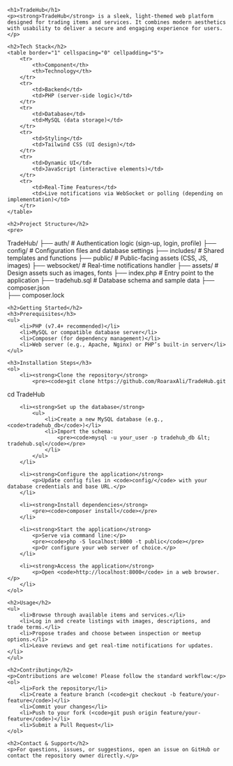 <!DOCTYPE html>
<html lang="en">
<head>
    <meta charset="UTF-8">
    <meta name="viewport" content="width=device-width, initial-scale=1.0">
    <title>TradeHub README</title>
</head>
<body>

    <h1>TradeHub</h1>
    <p><strong>TradeHub</strong> is a sleek, light-themed web platform designed for trading items and services. It combines modern aesthetics with usability to deliver a secure and engaging experience for users.</p>

    <h2>Tech Stack</h2>
    <table border="1" cellspacing="0" cellpadding="5">
        <tr>
            <th>Component</th>
            <th>Technology</th>
        </tr>
        <tr>
            <td>Backend</td>
            <td>PHP (server-side logic)</td>
        </tr>
        <tr>
            <td>Database</td>
            <td>MySQL (data storage)</td>
        </tr>
        <tr>
            <td>Styling</td>
            <td>Tailwind CSS (UI design)</td>
        </tr>
        <tr>
            <td>Dynamic UI</td>
            <td>JavaScript (interactive elements)</td>
        </tr>
        <tr>
            <td>Real-Time Features</td>
            <td>Live notifications via WebSocket or polling (depending on implementation)</td>
        </tr>
    </table>

    <h2>Project Structure</h2>
    <pre>
TradeHub/
├── auth/            # Authentication logic (sign-up, login, profile)
├── config/          # Configuration files and database settings
├── includes/        # Shared templates and functions
├── public/          # Public-facing assets (CSS, JS, images)
├── websocket/       # Real-time notifications handler
├── assets/          # Design assets such as images, fonts
├── index.php        # Entry point to the application
├── tradehub.sql     # Database schema and sample data
├── composer.json   
├── composer.lock
    </pre>

    <h2>Getting Started</h2>
    <h3>Prerequisites</h3>
    <ul>
        <li>PHP (v7.4+ recommended)</li>
        <li>MySQL or compatible database server</li>
        <li>Composer (for dependency management)</li>
        <li>Web server (e.g., Apache, Nginx) or PHP’s built-in server</li>
    </ul>

    <h3>Installation Steps</h3>
    <ol>
        <li><strong>Clone the repository</strong>
            <pre><code>git clone https://github.com/RoaraxAli/TradeHub.git
cd TradeHub</code></pre>
        </li>

        <li><strong>Set up the database</strong>
            <ul>
                <li>Create a new MySQL database (e.g., <code>tradehub_db</code>)</li>
                <li>Import the schema:
                    <pre><code>mysql -u your_user -p tradehub_db &lt; tradehub.sql</code></pre>
                </li>
            </ul>
        </li>

        <li><strong>Configure the application</strong>
            <p>Update config files in <code>config/</code> with your database credentials and base URL.</p>
        </li>

        <li><strong>Install dependencies</strong>
            <pre><code>composer install</code></pre>
        </li>

        <li><strong>Start the application</strong>
            <p>Serve via command line:</p>
            <pre><code>php -S localhost:8000 -t public</code></pre>
            <p>Or configure your web server of choice.</p>
        </li>

        <li><strong>Access the application</strong>
            <p>Open <code>http://localhost:8000</code> in a web browser.</p>
        </li>
    </ol>

    <h2>Usage</h2>
    <ul>
        <li>Browse through available items and services.</li>
        <li>Log in and create listings with images, descriptions, and trade terms.</li>
        <li>Propose trades and choose between inspection or meetup options.</li>
        <li>Leave reviews and get real-time notifications for updates.</li>
    </ul>

    <h2>Contributing</h2>
    <p>Contributions are welcome! Please follow the standard workflow:</p>
    <ol>
        <li>Fork the repository</li>
        <li>Create a feature branch (<code>git checkout -b feature/your-feature</code>)</li>
        <li>Commit your changes</li>
        <li>Push to your fork (<code>git push origin feature/your-feature</code>)</li>
        <li>Submit a Pull Request</li>
    </ol>

    <h2>Contact & Support</h2>
    <p>For questions, issues, or suggestions, open an issue on GitHub or contact the repository owner directly.</p>

</body>
</html>
